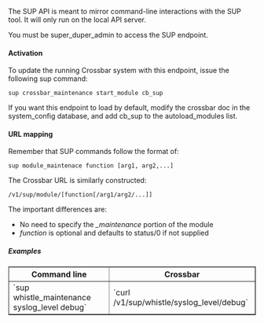 

The SUP API is meant to mirror command-line interactions with the SUP tool. It will only run on the local API server.

You must be super\_duper\_admin to access the SUP endpoint.

#### Activation

To update the running Crossbar system with this endpoint, issue the following sup command:

    sup crossbar_maintenance start_module cb_sup

If you want this endpoint to load by default, modify the crossbar doc in the system\_config database, and add cb\_sup to the autoload\_modules list.

#### URL mapping

Remember that SUP commands follow the format of:

    sup module_maintenace function [arg1, arg2,...]

The Crossbar URL is similarly constructed:

    /v1/sup/module/[function[/arg1/arg2/...]]

The important differences are:

* No need to specify the *_maintenance* portion of the module
* *function* is optional and defaults to status/0 if not supplied

##### Examples

<table border=1>
  <thead>
    <tr><th>Command line</th><th>Crossbar</th></tr>
  </thead>
  <tbody>
    <tr>
      <td>`sup whistle_maintenance syslog_level debug`</td>
      <td>`curl /v1/sup/whistle/syslog_level/debug`</td>
    </tr>
  </tbody>
</table>
